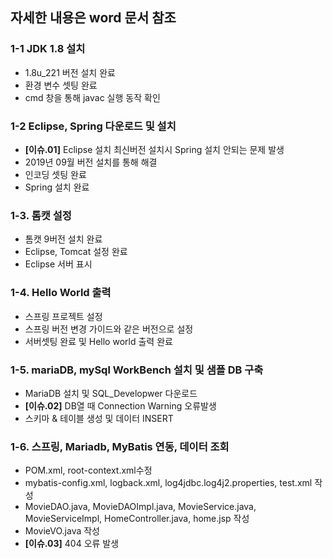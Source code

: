 ## 자세한 내용은 word 문서 참조

### 1-1 JDK 1.8 설치

-  1.8u_221 버전 설치 완료
-  환경 변수 셋팅 완료
-  cmd 창을 통해 javac 실행 동작 확인

### 1-2 Eclipse, Spring 다운로드 및 설치

- **[이슈.01]** Eclipse 설치 최신버전 설치시 Spring 설치 안되는 문제 발생
- 2019년 09월 버전 설치를 통해 해결
- 인코딩 셋팅 완료
- Spring 설치 완료

### 1-3. 톰캣 설정

- 톰캣 9버전 설치 완료
- Eclipse, Tomcat 설정 완료
- Eclipse 서버 표시

### 1-4. Hello World 출력

- 스프링 프로젝트 설정
- 스프링 버전 변경 가이드와 같은 버전으로 설정
- 서버셋팅 완료 및 Hello world 출력 완료

### 1-5. mariaDB, mySql WorkBench 설치 및 샘플 DB 구축

- MariaDB 설치 및 SQL_Developwer 다운로드
- **[이슈.02]** DB열 때 Connection Warning 오류발생 
- 스키마 & 테이블 생성 및 데이터 INSERT 

### 1-6. 스프링, Mariadb, MyBatis 연동, 데이터 조회

- POM.xml, root-context.xml수정
- mybatis-config.xml, logback.xml, log4jdbc.log4j2.properties, test.xml 작성
- MovieDAO.java, MovieDAOImpl.java, MovieService.java, MovieServiceImpl, HomeController.java, home.jsp 작성
- MovieVO.java 작성
- **[이슈.03]** 404 오류 발생
